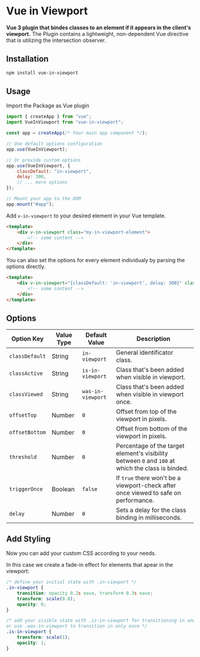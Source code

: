 # Vue in Viewport

**Vue 3 plugin that bindes classes to an element if it appears in the client's viewport.**
The Plugin contains a lightweight, non-dependent Vue directive that is utilizing the intersection observer.

## Installation

```Bash
npm install vue-in-viewport
```

## Usage

Import the Package as Vue plugin

```JavaScript
import { createApp } from "vue";
import VueInViewport from "vue-in-viewport";

const app = createApp(/* Your main app component */);

// Use default options configuration
app.use(VueInViewport);

// Or provide custom options
app.use(VueInViewport, {
    classDefault: "in-viewport",
    delay: 300,
    // ... more options
});

// Mount your app to the DOM
app.mount("#app");
```

Add `v-in-viewport` to your desired element in your Vue template.

```HTML
<template>
    <div v-in-viewport class="my-in-viewport-element">
        <!-- some content -->
    </div>
</template>
```

You can also set the options for every element individualy by parsing the options directly.

```HTML
<template>
    <div v-in-viewport="{classDefault: 'in-viewport', delay: 300}" class="my-in-viewport-element">
        <!-- some content -->
    </div>
</template>
```

## Options

| Option Key     | Value Type | Default Value     | Description                                                                                       |
| -------------- | ---------- | ----------------- | ------------------------------------------------------------------------------------------------- |
| `classDefault` | String     | `in-viewport`     | General identificator class.                                                                      |
| `classActive`  | String     | `is-in-viewport`  | Class that's been added when visible in viewport.                                                 |
| `classViewed`  | String     | `was-in-viewport` | Class that's been added when visible in viewport once.                                            |
| `offsetTop`    | Number     | `0`               | Offset from top of the viewport in pixels.                                                        |
| `offsetBottom` | Number     | `0`               | Offset from bottom of the viewport in pixels.                                                     |
| `threshold`    | Number     | `0`               | Percentage of the target element's visibility between `0` and `100` at which the class is binded. |
| `triggerOnce`  | Boolean    | `false`           | If `true` there won't be a viewport-check after once viewed to safe on performance.               |
| `delay`        | Number     | `0`               | Sets a delay for the class binding in milliseconds.                                               |

## Add Styling

Now you can add your custom CSS according to your needs.

In this case we create a fade-in effect for elements that apear in the viewport:

```CSS
/* define your initial state with .in-viewport */
.in-viewport {
    transition: opacity 0.2s ease, transform 0.3s ease;
    transform: scale(0.8);
    opacity: 0;
}

/* add your visible state with .is-in-viewport for transitioning in and out
or use .was-in-viewport to transition in only once */
.is-in-viewport {
    transform: scale(1);
    opacity: 1;
}
```
